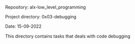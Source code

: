 Repository: alx-low_level_programming

Project directory: 0x03-debugging

Date: 15-09-2022

This directory contains tasks that deals with code debugging
